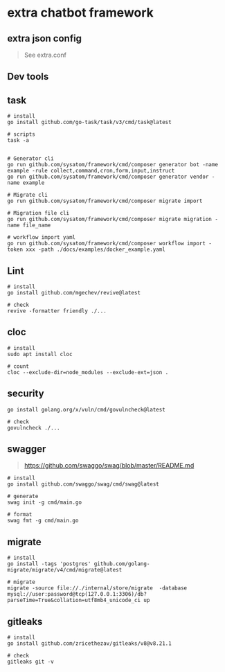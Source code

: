 # extra chatbot framework

## extra json config

> See extra.conf

## Dev tools

## task

```shell
# install
go install github.com/go-task/task/v3/cmd/task@latest

# scripts
task -a
```

```shell

# Generator cli
go run github.com/sysatom/framework/cmd/composer generator bot -name example -rule collect,command,cron,form,input,instruct
go run github.com/sysatom/framework/cmd/composer generator vendor -name example

# Migrate cli
go run github.com/sysatom/framework/cmd/composer migrate import

# Migration file cli
go run github.com/sysatom/framework/cmd/composer migrate migration -name file_name

# workflow import yaml
go run github.com/sysatom/framework/cmd/composer workflow import -token xxx -path ./docs/examples/docker_example.yaml
```

## Lint

```shell
# install
go install github.com/mgechev/revive@latest

# check
revive -formatter friendly ./...
```

## cloc

```shell
# install
sudo apt install cloc

# count
cloc --exclude-dir=node_modules --exclude-ext=json .
```

## security

```shell
go install golang.org/x/vuln/cmd/govulncheck@latest

# check
govulncheck ./...
```

## swagger

> https://github.com/swaggo/swag/blob/master/README.md

```shell
# install
go install github.com/swaggo/swag/cmd/swag@latest

# generate
swag init -g cmd/main.go

# format
swag fmt -g cmd/main.go
```

## migrate

```shell
# install
go install -tags 'postgres' github.com/golang-migrate/migrate/v4/cmd/migrate@latest

# migrate
migrate -source file://./internal/store/migrate  -database mysql://user:password@tcp(127.0.0.1:3306)/db?parseTime=True&collation=utf8mb4_unicode_ci up
```

## gitleaks

```shell
# install
go install github.com/zricethezav/gitleaks/v8@v8.21.1

# check
gitleaks git -v
```
